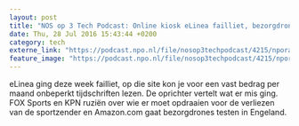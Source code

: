 ```yaml
---
layout: post
title: "NOS op 3 Tech Podcast: Online kiosk eLinea failliet, bezorgdrones en FOX vs KPN"
date: Thu, 28 Jul 2016 15:43:44 +0200
category: tech
externe_link: "https://podcast.npo.nl/file/nosop3techpodcast/4215/nporadio1_nosop3techpodcast_20160728_nos-op-3-tech-podcast-online-kiosk-elinea-failliet-bezorgdrones-en-fox-vs-kpn.mp3"
feature_image: "https://podcast.npo.nl/file/nosop3techpodcast/4215/nporadio1_nosop3techpodcast_20160728_nos-op-3-tech-podcast-online-kiosk-elinea-failliet-bezorgdrones-en-fox-vs-kpn.mp3"
---
```


eLinea ging deze week failliet, op die site kon je voor een vast bedrag per maand onbeperkt tijdschriften lezen. De oprichter vertelt wat er mis ging. FOX Sports en KPN ruziën over wie er moet opdraaien voor de verliezen van de sportzender en Amazon.com gaat bezorgdrones testen in Engeland.<img src="http://feeds.feedburner.com/~r/nosop3-tech-podcast/~4/ZhzURfKLBXY" height="1" width="1" alt=""/>
